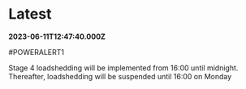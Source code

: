 # Latest

**2023-06-11T12:47:40.000Z**

\#POWERALERT1

Stage 4 loadshedding will be implemented from 16:00 until midnight.   Thereafter, loadshedding will be suspended until 16:00 on Monday
